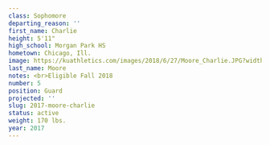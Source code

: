 ```yaml
---
class: Sophomore
departing_reason: ''
first_name: Charlie
height: 5'11"
high_school: Morgan Park HS
hometown: Chicago, Ill.
image: https://kuathletics.com/images/2018/6/27/Moore_Charlie.JPG?width=182&height=250&mode=crop&anchor=topcenter
last_name: Moore
notes: <br>Eligible Fall 2018
number: 5
position: Guard
projected: ''
slug: 2017-moore-charlie
status: active
weight: 170 lbs.
year: 2017
---
```

